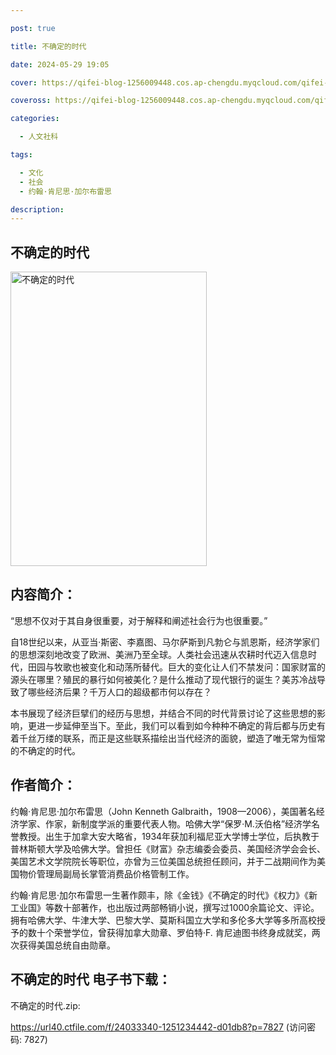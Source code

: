 ```yaml
---

post: true

title: 不确定的时代

date: 2024-05-29 19:05

cover: https://qifei-blog-1256009448.cos.ap-chengdu.myqcloud.com/qifei-blog/65195141c458853aefada663.jpg

coveross: https://qifei-blog-1256009448.cos.ap-chengdu.myqcloud.com/qifei-blog/65195141c458853aefada663.jpg

categories:

  - 人文社科

tags:

  - 文化
  - 社会
  - 约翰·肯尼思·加尔布雷思

description:
---
```


## 不确定的时代
<img alt="不确定的时代 " class="aligncenter loaded" data-was-processed="true" decoding="async" fetchpriority="high" height="471" src="https://qifei-blog-1256009448.cos.ap-chengdu.myqcloud.com/qifei-blog/65195141c458853aefada663.jpg" style="cursor: zoom-in;" width="314"/>

## 内容简介：

“思想不仅对于其自身很重要，对于解释和阐述社会行为也很重要。”

自18世纪以来，从亚当·斯密、李嘉图、马尔萨斯到凡勃仑与凯恩斯，经济学家们的思想深刻地改变了欧洲、美洲乃至全球。人类社会迅速从农耕时代迈入信息时代，田园与牧歌也被变化和动荡所替代。巨大的变化让人们不禁发问：国家财富的源头在哪里？殖民的暴行如何被美化？是什么推动了现代银行的诞生？美苏冷战导致了哪些经济后果？千万人口的超级都市何以存在？

本书展现了经济巨擘们的经历与思想，并结合不同的时代背景讨论了这些思想的影响，更进一步延伸至当下。至此，我们可以看到如今种种不确定的背后都与历史有着千丝万缕的联系，而正是这些联系描绘出当代经济的面貌，塑造了唯无常为恒常的不确定的时代。

## 作者简介：

约翰·肯尼思·加尔布雷思（John Kenneth Galbraith，1908—2006），美国著名经济学家、作家，新制度学派的重要代表人物。哈佛大学“保罗·M.沃伯格”经济学名誉教授。出生于加拿大安大略省，1934年获加利福尼亚大学博士学位，后执教于普林斯顿大学及哈佛大学。曾担任《财富》杂志编委会委员、美国经济学会会长、美国艺术文学院院长等职位，亦曾为三位美国总统担任顾问，并于二战期间作为美国物价管理局副局长掌管消费品价格管制工作。

约翰·肯尼思·加尔布雷思一生著作颇丰，除《金钱》《不确定的时代》《权力》《新工业国》等数十部著作，也出版过两部畅销小说，撰写过1000余篇论文、评论。拥有哈佛大学、牛津大学、巴黎大学、莫斯科国立大学和多伦多大学等多所高校授予的数十个荣誉学位，曾获得加拿大勋章、罗伯特·F. 肯尼迪图书终身成就奖，两次获得美国总统自由勋章。

## 不确定的时代 电子书下载：

不确定的时代.zip: 

https://url40.ctfile.com/f/24033340-1251234442-d01db8?p=7827 (访问密码: 7827)
